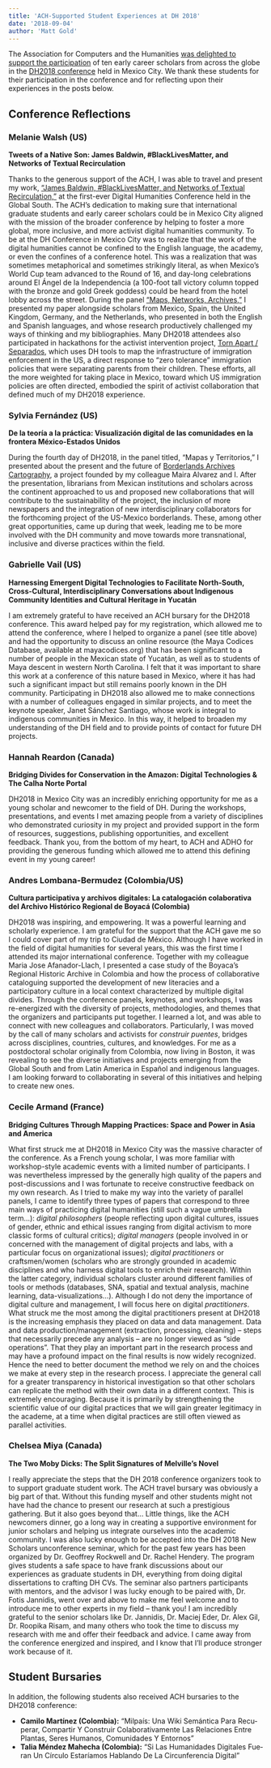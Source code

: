 ```yaml
---
title: 'ACH-Supported Student Experiences at DH 2018'
date: '2018-09-04'
author: 'Matt Gold'
---
```

The Association for Computers and the Humanities [was delighted to support the participation](http://Seeking%20to%20foster%20stronger%20collaborations%20with%20colleagues%20in%20Mexico%20and%20elsewhere%20in%20Latin%20America,%20this%20year,%20ACH%20supported%20the%20participation%20of%20ten%20early%20career%20scholars%20at%20DH2018.) of ten early career scholars from across the globe in the [DH2018 conference](https://dh2018.adho.org/en/) held in Mexico City. We thank these students for their participation in the conference and for reflecting upon their experiences in the posts below.

## Conference Reflections

### Melanie Walsh (US)

**Tweets of a Native Son: James Baldwin, #BlackLivesMatter, and Networks of Textual Recirculation**

Thanks to the generous support of the ACH, I was able to travel and present my work, [“James Baldwin, #BlackLivesMatter, and Networks of Textual Recirculation,”](https://dh2018.adho.org/en/tweets-of-a-native-son-james-baldwin-blacklivesmatter-and-networks-of-textual-recirculation/) at the first-ever Digital Humanities Conference held in the Global South. The ACH’s dedication to making sure that international graduate students and early career scholars could be in Mexico City aligned with the mission of the broader conference by helping to foster a more global, more inclusive, and more activist digital humanities community. To be at the DH Conference in Mexico City was to realize that the work of the digital humanities cannot be confined to the English language, the academy, or even the confines of a conference hotel. This was a realization that was sometimes metaphorical and sometimes strikingly literal, as when Mexico’s World Cup team advanced to the Round of 16, and day-long celebrations around El Ángel de la Independencia (a 100-foot tall victory column topped with the bronze and gold Greek goddess) could be heard from the hotel lobby across the street. During the panel [“Maps, Networks, Archives,”](https://www.conftool.pro/dh2018/index.php?page=browseSessions&form_session=316&presentations=show) I presented my paper alongside scholars from Mexico, Spain, the United Kingdom, Germany, and the Netherlands, who presented in both the English and Spanish languages, and whose research productively challenged my ways of thinking and my bibliographies. Many DH2018 attendees also participated in hackathons for the activist intervention project, [Torn Apart / Separados](http://xpmethod.plaintext.in/torn-apart/), which uses DH tools to map the infrastructure of immigration enforcement in the US, a direct response to “zero tolerance” immigration policies that were separating parents from their children. These efforts, all the more weighted for taking place in Mexico, toward which US immigration policies are often directed, embodied the spirit of activist collaboration that defined much of my DH2018 experience.

### Sylvia Fernández (US)

<span lang="es">**De la teoría a la práctica: Visualización digital de las comunidades en la frontera México-Estados Unidos**</span>

During the fourth day of DH2018, in the panel titled, “<span lang="es">Mapas y Territorios</span>,” I presented about the present and the future of [Borderlands Archives Cartography](https://www.bacartography.org/), a project founded by my colleague Maira Alvarez and I. After the presentation, librarians from Mexican institutions and scholars across the continent approached to us and proposed new collaborations that will contribute to the sustainability of the project, the inclusion of more newspapers and the integration of new interdisciplinary collaborators for the forthcoming project of the US-Mexico borderlands. These, among other great opportunities, came up during that week, leading me to be more involved with the DH community and move towards more transnational, inclusive and diverse practices within the field. 

### Gabrielle Vail (US)

**Harnessing Emergent Digital Technologies to Facilitate North-South, Cross-Cultural, Interdisciplinary Conversations about Indigenous Community Identities and Cultural Heritage in Yucatán**

I am extremely grateful to have received an ACH bursary for the DH2018 conference. This award helped pay for my registration, which allowed me to attend the conference, where I helped to organize a panel (see title above) and had the opportunity to discuss an online resource (the Maya Codices Database, available at mayacodices.org) that has been significant to a number of people in the Mexican state of Yucatán, as well as to students of Maya descent in western North Carolina. I felt that it was important to share this work at a conference of this nature based in Mexico, where it has had such a significant impact but still remains poorly known in the DH community. Participating in DH2018 also allowed me to make connections with a number of colleagues engaged in similar projects, and to meet the keynote speaker, Janet Sánchez Santiago, whose work is integral to indigenous communities in Mexico. In this way, it helped to broaden my understanding of the DH field and to provide points of contact for future DH projects.

### Hannah Reardon (Canada)

**Bridging Divides for Conservation in the Amazon: Digital Technologies &amp; The Calha Norte Portal**

DH2018 in Mexico City was an incredibly enriching opportunity for me as a young scholar and newcomer to the field of DH. During the workshops, presentations, and events I met amazing people from a variety of disciplines who demonstrated curiosity in my project and provided support in the form of resources, suggestions, publishing opportunities, and excellent feedback. Thank you, from the bottom of my heart, to ACH and ADHO for providing the generous funding which allowed me to attend this defining event in my young career!

### Andres Lombana-Bermudez (Colombia/US)

<span lang="es">**Cultura participativa y archivos digitales: La catalogación colaborativa del Archivo Histórico Regional de Boyacá (Colombia)**</span>

DH2018 was inspiring, and empowering. It was a powerful learning and scholarly experience. I am grateful for the support that the ACH gave me so I could cover part of my trip to <span lang="es">Ciudad de México</span>. Although I have worked in the field of digital humanities for several years, this was the first time I attended its major international conference. Together with my colleague Maria Jose Afanador-Llach, I presented a case study of the Boyaca’s Regional Historic Archive in Colombia and how the process of collaborative cataloguing supported the development of new literacies and a participatory culture in a local context characterized by multiple digital divides. Through the conference panels, keynotes, and workshops, I was re-energized with the diversity of projects, methodologies, and themes that the organizers and participants put together. I learned a lot, and was able to connect with new colleagues and collaborators. Particularly, I was moved by the call of many scholars and activists for <span lang="es">*construir puentes*</span>, bridges across disciplines, countries, cultures, and knowledges. For me as a postdoctoral scholar originally from Colombia, now living in Boston, it was revealing to see the diverse initiatives and projects emerging from the Global South and from Latin America in Español and indigenous languages. I am looking forward to collaborating in several of this initiatives and helping to create new ones.

### Cecile Armand (France)

**Bridging Cultures Through Mapping Practices: Space and Power in Asia and America**

What first struck me at DH2018 in Mexico City was the massive character of the conference. As a French young scholar, I was more familiar with workshop-style academic events with a limited number of participants. I was nevertheless impressed by the generally high quality of the papers and post-discussions and I was fortunate to receive constructive feedback on my own research. As I tried to make my way into the variety of parallel panels, I came to identify three types of papers that correspond to three main ways of practicing digital humanities (still such a vague umbrella term…): *digital philosophers* (people reflecting upon digital cultures, issues of gender, ethnic and ethical issues ranging from digital activism to more classic forms of cultural critics); *digital managers* (people involved in or concerned with the management of digital projects and labs, with a particular focus on organizational issues); *digital practitioners* or craftsmen/women (scholars who are strongly grounded in academic disciplines and who harness digital tools to enrich their research). Within the latter category, individual scholars cluster around different families of tools or methods (databases, SNA, spatial and textual analysis, machine learning, data-visualizations…). Although I do not deny the importance of digital culture and management, I will focus here on digital *practitioners*. What struck me the most among the digital practitioners present at DH2018 is the increasing emphasis they placed on data and data management. Data and data production/management (extraction, processing, cleaning) – steps that necessarily precede any analysis – are no longer viewed as “side operations”. That they play an important part in the research process and may have a profound impact on the final results is now widely recognized. Hence the need to better document the method we rely on and the choices we make at every step in the research process. I appreciate the general call for a greater transparency in historical investigation so that other scholars can replicate the method with their own data in a different context. This is extremely encouraging. Because it is primarily by strengthening the scientific value of our digital practices that we will gain greater legitimacy in the academe, at a time when digital practices are still often viewed as parallel activities.

### Chelsea Miya (Canada)

**The Two Moby Dicks: The Split Signatures of Melville’s Novel**

I really appreciate the steps that the DH 2018 conference organizers took to to support graduate student work. The ACH travel bursary was obviously a big part of that. Without this funding myself and other students might not have had the chance to present our research at such a prestigious gathering. But it also goes beyond that… Little things, like the ACH newcomers dinner, go a long way in creating a supportive environment for junior scholars and helping us integrate ourselves into the academic community. I was also lucky enough to be accepted into the DH 2018 New Scholars unconference seminar, which for the past few years has been organized by Dr. Geoffrey Rockwell and Dr. Rachel Hendery. The program gives students a safe space to have frank discussions about our experiences as graduate students in DH, everything from doing digital dissertations to crafting DH CVs. The seminar also partners participants with mentors, and the advisor I was lucky enough to be paired with, Dr. Fotis Jannidis, went over and above to make me feel welcome and to introduce me to other experts in my field – thank you! I am incredibly grateful to the senior scholars like Dr. Jannidis, Dr. Maciej Eder, Dr. Alex Gil, Dr. Roopika Risam, and many others who took the time to discuss my research with me and offer their feedback and advice. I came away from the conference energized and inspired, and I know that I’ll produce stronger work because of it.

## Student Bursaries

In addition, the following students also received ACH bursaries to the DH2018 conference:

- **Camilo Martínez (Colombia):** <span lang="es">“Milpaís: Una Wiki Semántica Para Recuperar, Compartir Y Construir Colaborativamente Las Relaciones Entre Plantas, Seres Humanos, Comunidades Y Entornos”</span>
- **Talia Méndez Mahecha (Colombia):** <span lang="es">“Si Las Humanidades Digitales Fueran Un Círculo Estaríamos Hablando De La Circunferencia Digital”</span>